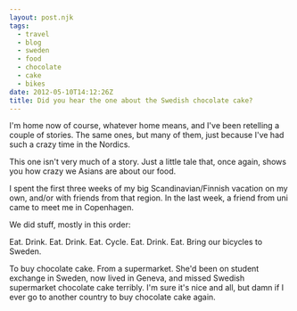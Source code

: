 ```yaml
---
layout: post.njk
tags:
  - travel
  - blog
  - sweden
  - food
  - chocolate
  - cake
  - bikes
date: 2012-05-10T14:12:26Z
title: Did you hear the one about the Swedish chocolate cake?
---
```


I'm home now of course, whatever home means, and I've been retelling a couple of stories. The same ones, but many of them, just because I've had such a crazy time in the Nordics.

This one isn't very much of a story. Just a little tale that, once again, shows you how crazy we Asians are about our food.

I spent the first three weeks of my big Scandinavian/Finnish vacation on my own, and/or with friends from that region. In the last week, a friend from uni came to meet me in Copenhagen.

We did stuff, mostly in this order:

Eat. Drink. Eat. Drink. Eat. Cycle. Eat. Drink. Eat. Bring our bicycles to Sweden.

To buy chocolate cake. From a supermarket. She'd been on student exchange in Sweden, now lived in Geneva, and missed Swedish supermarket chocolate cake terribly. I'm sure it's nice and all, but damn if I ever go to another country to buy chocolate cake again.
